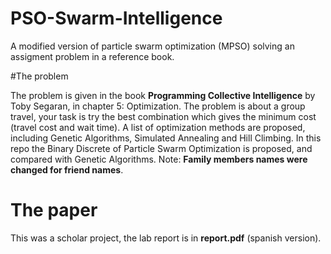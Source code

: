 # PSO-Swarm-Intelligence
A modified version of particle swarm optimization (MPSO) solving an assigment problem in a reference book.

#The problem

The problem is given in the book __Programming Collective Intelligence__ by Toby Segaran, in chapter 5: Optimization. The problem is about a group travel, your task is try the best combination which gives the minimum cost (travel cost and wait time). A list of optimization methods are proposed, including Genetic Algorithms, Simulated Annealing and Hill Climbing. In this repo the Binary Discrete of Particle Swarm Optimization is proposed, and compared with Genetic Algorithms. Note: __Family members names were changed for friend names__.

# The paper

This was a scholar project, the lab report is in __report.pdf__ (spanish version). 
